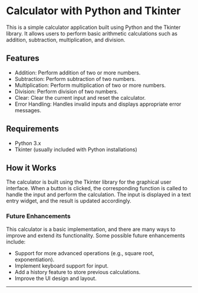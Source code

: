 
<!DOCTYPE html>
<html>
<head></head>
<body>
    <h1>Calculator with Python and Tkinter</h1>
    <p>This is a simple calculator application built using Python and the Tkinter library. It allows users to perform
        basic arithmetic calculations such as addition, subtraction, multiplication, and division.</p>
    <h2>Features</h2>
<ul>
    <li>Addition: Perform addition of two or more numbers.</li>
    <li>Subtraction: Perform subtraction of two numbers.</li>
    <li>Multiplication: Perform multiplication of two or more numbers.</li>
    <li>Division: Perform division of two numbers.</li>
    <li>Clear: Clear the current input and reset the calculator.</li>
    <li>Error Handling: Handles invalid inputs and displays appropriate error messages.</li>
</ul>

<h2>Requirements</h2>
<ul>
    <li>Python 3.x</li>
    <li>Tkinter (usually included with Python installations)</li>
</ul>

<h2>How it Works</h2>
<p>The calculator is built using the Tkinter library for the graphical user interface. When a button is clicked,
    the corresponding function is called to handle the input and perform the calculation. The input is displayed in
    a text entry widget, and the result is updated accordingly.</p>

<h3>Future Enhancements</h3>
<p>This calculator is a basic implementation, and there are many ways to improve and extend its functionality. Some
    possible future enhancements include:</p>
<ul>
    <li>Support for more advanced operations (e.g., square root, exponentiation).</li>
    <li>Implement keyboard support for input.</li>
    <li>Add a history feature to store previous calculations.</li>
    <li>Improve the UI design and layout.</li>
</ul>


<hr>

</body>
</html>


